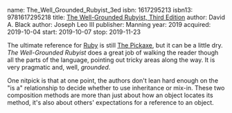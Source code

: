 name: The_Well_Grounded_Rubyist_3ed
isbn: 1617295213
isbn13: 9781617295218
title: [The Well-Grounded Rubyist, Third Edition](https://www.amazon.com/dp/1617295213)
author: David A. Black
author: Joseph Leo III
publisher: Manning
year: 2019
acquired: 2019-10-04
start: 2019-10-07
stop: 2019-11-23

The ultimate reference for [Ruby](https://www.ruby-lang.org/) is still
[The Pickaxe](https://pragprog.com/book/ruby4/programming-ruby-1-9-2-0), but
it can be a little dry.  _The Well-Grounded Rubyist_ does a great job of walking
the reader though all the parts of the language, pointing out tricky areas along
the way.  It is very pragmatic and, well, _grounded_.

One nitpick is that at one point, the authors don't lean hard enough on the
"is a" relationship to decide whether to use inheritance or mix-in.  These two
composition methods are more than just about how an object locates its method,
it's also about others' expectations for a reference to an object.
